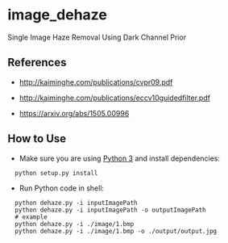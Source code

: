# image_dehaze

Single Image Haze Removal Using Dark Channel Prior

## References

- http://kaiminghe.com/publications/cvpr09.pdf

- http://kaiminghe.com/publications/eccv10guidedfilter.pdf

- https://arxiv.org/abs/1505.00996

## How to Use 

- Make sure you are using [Python 3](http://python.org/) and install dependencies:

```shell
  python setup.py install
```

- Run Python code in shell:

```shell
  python dehaze.py -i inputImagePath
  python dehaze.py -i inputImagePath -o outputImagePath
  # example
  python dehaze.py -i ./image/1.bmp
  python dehaze.py -i ./image/1.bmp -o ./output/output.jpg
```
